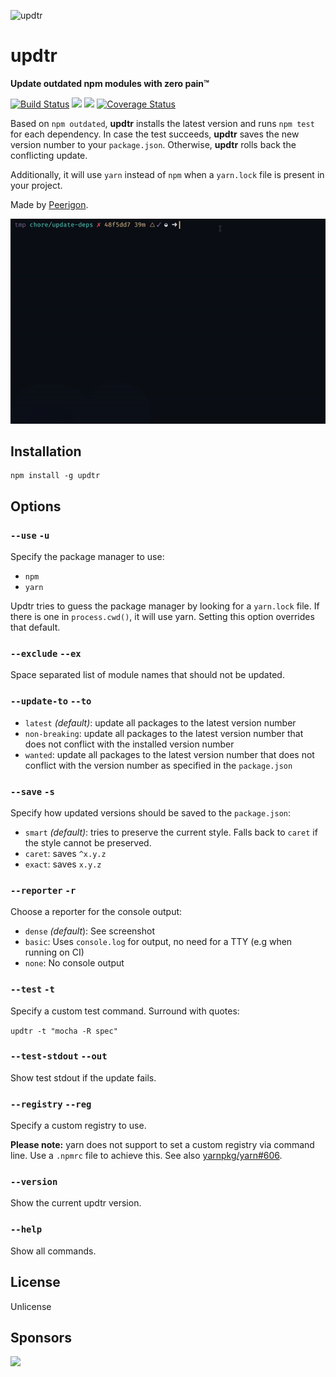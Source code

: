 ![updtr](assets/updtr.jpg)

# updtr

**Update outdated npm modules with zero pain™**

[![Build Status](https://travis-ci.org/peerigon/updtr.svg?branch=master)](https://travis-ci.org/peerigon/updtr)
[![](https://img.shields.io/npm/v/updtr.svg)](https://www.npmjs.com/package/updtr)
[![](https://img.shields.io/npm/dm/updtr.svg)](https://www.npmjs.com/package/updtr)
[![Coverage Status](https://coveralls.io/repos/peerigon/updtr/badge.svg?branch=master&service=github)](https://coveralls.io/github/peerigon/updtr?branch=master)

Based on `npm outdated`, **updtr** installs the latest version and runs `npm test` for each dependency. In case the test succeeds, **updtr** saves the new version number to your `package.json`. Otherwise, **updtr** rolls back the conflicting update.

Additionally, it will use `yarn` instead of `npm` when a `yarn.lock` file is present in your project.

Made by [Peerigon](https://peerigon.com/?pk_campaign=gh-os&pk_kwd=updtr).

![updtr](assets/updtr.gif)

## Installation

```
npm install -g updtr
```

## Options

### `--use` `-u`

Specify the package manager to use:

- `npm`
- `yarn`

Updtr tries to guess the package manager by looking for a `yarn.lock` file. If there is one in `process.cwd()`, it will use yarn. Setting this option overrides that default.

### `--exclude` `--ex`

Space separated list of module names that should not be updated.

### `--update-to` `--to`

- `latest` *(default)*: update all packages to the latest version number
- `non-breaking`: update all packages to the latest version number that does not conflict with the installed version number
- `wanted`: update all packages to the latest version number that does not conflict with the version number as specified in the `package.json`

### `--save` `-s`

Specify how updated versions should be saved to the `package.json`:

- `smart` *(default)*: tries to preserve the current style. Falls back to `caret` if the style cannot be preserved.
- `caret`: saves `^x.y.z`
- `exact`: saves `x.y.z`

### `--reporter` `-r`

Choose a reporter for the console output:

- `dense` *(default*): See screenshot
- `basic`: Uses `console.log` for output, no need for a TTY (e.g when running on CI)
- `none`: No console output

### `--test` `-t`

Specify a custom test command. Surround with quotes:

`updtr -t "mocha -R spec"`

### `--test-stdout` `--out`

Show test stdout if the update fails.

### `--registry` `--reg`

Specify a custom registry to use.

**Please note:** yarn does not support to set a custom registry via command line. Use a `.npmrc` file to achieve this. See also [yarnpkg/yarn#606](https://github.com/yarnpkg/yarn/issues/606).

### `--version`

Show the current updtr version.

### `--help`

Show all commands.

## License

Unlicense

## Sponsors

[<img src="https://assets.peerigon.com/peerigon/logo/peerigon-logo-flat-spinat.png" width="150" />](https://peerigon.com)
